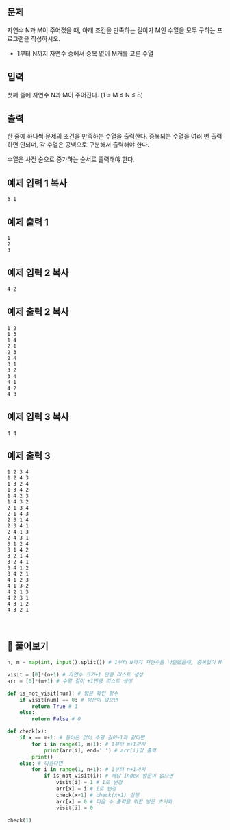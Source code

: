 ## 문제

자연수 N과 M이 주어졌을 때, 아래 조건을 만족하는 길이가 M인 수열을 모두 구하는 프로그램을 작성하시오.

- 1부터 N까지 자연수 중에서 중복 없이 M개를 고른 수열

## 입력

첫째 줄에 자연수 N과 M이 주어진다. (1 ≤ M ≤ N ≤ 8)

## 출력

한 줄에 하나씩 문제의 조건을 만족하는 수열을 출력한다. 중복되는 수열을 여러 번 출력하면 안되며, 각 수열은 공백으로 구분해서 출력해야 한다.

수열은 사전 순으로 증가하는 순서로 출력해야 한다.

## 예제 입력 1 복사

```
3 1
```

## 예제 출력 1 

```
1
2
3
```

## 예제 입력 2 복사

```
4 2
```

## 예제 출력 2 복사

```
1 2
1 3
1 4
2 1
2 3
2 4
3 1
3 2
3 4
4 1
4 2
4 3
```

## 예제 입력 3 복사

```
4 4
```

## 예제 출력 3 

```
1 2 3 4
1 2 4 3
1 3 2 4
1 3 4 2
1 4 2 3
1 4 3 2
2 1 3 4
2 1 4 3
2 3 1 4
2 3 4 1
2 4 1 3
2 4 3 1
3 1 2 4
3 1 4 2
3 2 1 4
3 2 4 1
3 4 1 2
3 4 2 1
4 1 2 3
4 1 3 2
4 2 1 3
4 2 3 1
4 3 1 2
4 3 2 1
```

<br>

## 📝 풀어보기

``` python
n, m = map(int, input().split()) # 1부터 N까지 자연수를 나열했을때, 중복없이 M개를 고른 수열

visit = [0]*(n+1) # 자연수 크기+1 만큼 리스트 생성
arr = [0]*(m+1) # 수열 길이 +1만큼 리스트 생성

def is_not_visit(num): # 방문 확인 함수 
    if visit[num] == 0: # 방문이 없으면
        return True # 1
    else:
        return False # 0

def check(x):
    if x == m+1: # 들어온 값이 수열 길이+1과 같다면
        for i in range(1, m+1): # 1부터 m+1까지 
            print(arr[i], end=' ') # arr[i]값 출력
        print()
    else: # 다르다면 
        for i in range(1, n+1): # 1부터 n+1까지
            if is_not_visit(i): # 해당 index 방문이 없으면
                visit[i] = 1 # 1로 변경
                arr[x] = i # i로 변경
                check(x+1) # check(x+1) 실행
                arr[x] = 0 # 다음 수 출력을 위한 방문 초기화
                visit[i] = 0

check(1)
```

